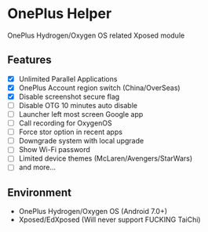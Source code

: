 # OnePlus Helper
OnePlus Hydrogen/Oxygen OS related Xposed module

## Features
- [x] Unlimited Parallel Applications
- [x] OnePlus Account region switch (China/OverSeas)
- [x] Disable screenshot secure flag
- [ ] Disable OTG 10 minutes auto disable
- [ ] Launcher left most screen Google app
- [ ] Call recording for OxygenOS
- [ ] Force stor option in recent apps
- [ ] Downgrade system with local upgrade
- [ ] Show Wi-Fi password
- [ ] Limited device themes (McLaren/Avengers/StarWars)
- [ ] and more...

## Environment
- OnePlus Hydrogen/Oxygen OS (Android 7.0+)
- Xposed/EdXposed (Will never support FUCKING TaiChi)
